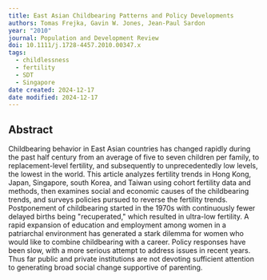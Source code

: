 ```yaml
---
title: East Asian Childbearing Patterns and Policy Developments
authors: Tomas Frejka, Gavin W. Jones, Jean-Paul Sardon
year: "2010"
journal: Population and Development Review
doi: 10.1111/j.1728-4457.2010.00347.x
tags:
  - childlessness
  - fertility
  - SDT
  - Singapore
date created: 2024-12-17
date modified: 2024-12-17
---
```


## Abstract

Childbearing behavior in East Asian countries has changed rapidly during the past half century from an average of five to seven children per family, to replacement-level fertility, and subsequently to unprecedentedly low levels, the lowest in the world. This article analyzes fertility trends in Hong Kong, Japan, Singapore, south Korea, and Taiwan using cohort fertility data and methods, then examines social and economic causes of the childbearing trends, and surveys policies pursued to reverse the fertility trends. Postponement of childbearing started in the 1970s with continuously fewer delayed births being "recuperated," which resulted in ultra-low fertility. A rapid expansion of education and employment among women in a patriarchal environment has generated a stark dilemma for women who would like to combine childbearing with a career. Policy responses have been slow, with a more serious attempt to address issues in recent years. Thus far public and private institutions are not devoting sufficient attention to generating broad social change supportive of parenting.
